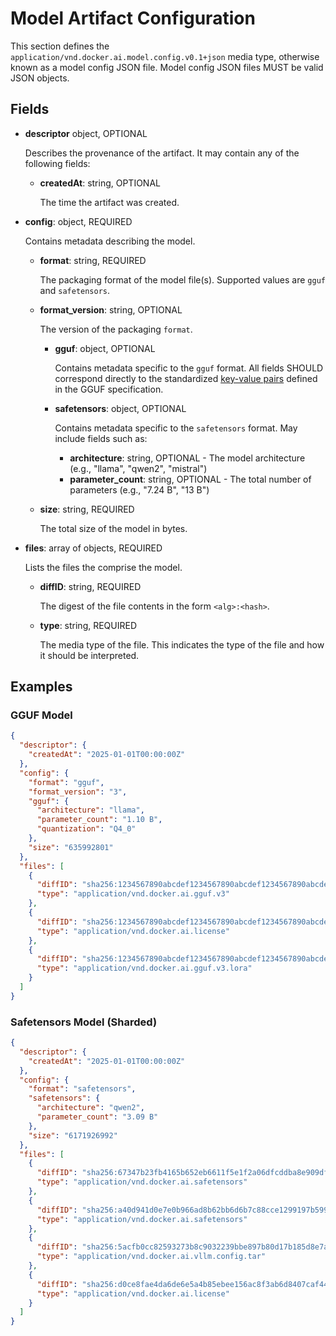 # Model Artifact Configuration

This section defines the `application/vnd.docker.ai.model.config.v0.1+json` media type, otherwise known as a model
config JSON file. Model config JSON files MUST be valid JSON objects.

## Fields

- **descriptor** object, OPTIONAL

  Describes the provenance of the artifact. It may contain any of the following fields:
    - **createdAt**: string, OPTIONAL

      The time the artifact was created.


- **config**: object, REQUIRED

  Contains metadata describing the model.
    - **format**: string, REQUIRED

      The packaging format of the model file(s). Supported values are `gguf` and `safetensors`.

    - **format_version**: string, OPTIONAL

      The version of the packaging `format`.

        - **gguf**: object, OPTIONAL

          Contains metadata specific to the `gguf` format. All fields SHOULD correspond directly to the
          standardized [key-value pairs](https://github.com/ggml-org/ggml/blob/master/docs/gguf.md#general) defined in
          the GGUF specification.

        - **safetensors**: object, OPTIONAL

          Contains metadata specific to the `safetensors` format. May include fields such as:
          - **architecture**: string, OPTIONAL - The model architecture (e.g., "llama", "qwen2", "mistral")
          - **parameter_count**: string, OPTIONAL - The total number of parameters (e.g., "7.24 B", "13 B")


    - **size**: string, REQUIRED

      The total size of the model in bytes.


- **files**: array of objects, REQUIRED

  Lists the files the comprise the model.
    - **diffID**: string, REQUIRED

      The digest of the file contents in the form `<alg>:<hash>`.
    - **type**: string, REQUIRED

      The media type of the file. This indicates the type of the file and how it should be interpreted.

## Examples

### GGUF Model

```json
{
  "descriptor": {
    "createdAt": "2025-01-01T00:00:00Z"
  },
  "config": {
    "format": "gguf",
    "format_version": "3",
    "gguf": {
      "architecture": "llama",
      "parameter_count": "1.10 B",
      "quantization": "Q4_0"
    },
    "size": "635992801"
  },
  "files": [
    {
      "diffID": "sha256:1234567890abcdef1234567890abcdef1234567890abcdef1234567890abcdef",
      "type": "application/vnd.docker.ai.gguf.v3"
    },
    {
      "diffID": "sha256:1234567890abcdef1234567890abcdef1234567890abcdef1234567890abcdef",
      "type": "application/vnd.docker.ai.license"
    },
    {
      "diffID": "sha256:1234567890abcdef1234567890abcdef1234567890abcdef1234567890abcdef",
      "type": "application/vnd.docker.ai.gguf.v3.lora"
    }
  ]
}
```

### Safetensors Model (Sharded)

```json
{
  "descriptor": {
    "createdAt": "2025-01-01T00:00:00Z"
  },
  "config": {
    "format": "safetensors",
    "safetensors": {
      "architecture": "qwen2",
      "parameter_count": "3.09 B"
    },
    "size": "6171926992"
  },
  "files": [
    {
      "diffID": "sha256:67347b23fb4165b652eb6611f5e1f2a06dfcddba8e909df1b2b0b1857bee06c2",
      "type": "application/vnd.docker.ai.safetensors"
    },
    {
      "diffID": "sha256:a40d941d0e7e0b966ad8b62bb6d6b7c88cce1299197b599d9d0a4ce59aabfc1d",
      "type": "application/vnd.docker.ai.safetensors"
    },
    {
      "diffID": "sha256:5acfb0cc82593273b8c9032239bbe897b80d17b185d8e7ae148afe21cb188067",
      "type": "application/vnd.docker.ai.vllm.config.tar"
    },
    {
      "diffID": "sha256:d0ce8fae4da6de6e5a4b85ebee156ac8f3ab6d8407caf4493968d34e9bc3939e",
      "type": "application/vnd.docker.ai.license"
    }
  ]
}
```

